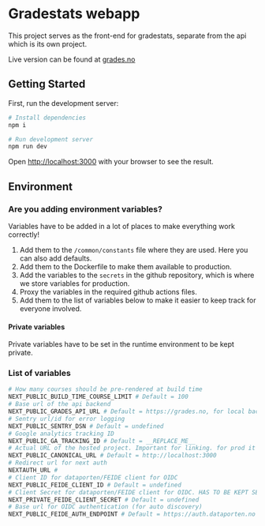 # Gradestats webapp

This project serves as the front-end for gradestats, separate from the api which is its own project.

Live version can be found at [grades.no](https://grades.no)

## Getting Started

First, run the development server:

```bash
# Install dependencies
npm i

# Run development server
npm run dev
```

Open [http://localhost:3000](http://localhost:3000) with your browser to see the result.

## Environment

### Are you adding environment variables?

Variables have to be added in a lot of places to make everything work correctly!

1. Add them to the `/common/constants` file where they are used. Here you can also add defaults.
2. Add them to the Dockerfile to make them available to production.
3. Add the variables to the `secrets` in the github repository, which is where we store variables for production.
4. Proxy the variables in the required github actions files.
5. Add them to the list of variables below to make it easier to keep track for everyone involved.

#### Private variables

Private variables have to be set in the runtime environment to be kept private.

### List of variables

```bash
# How many courses should be pre-rendered at build time
NEXT_PUBLIC_BUILD_TIME_COURSE_LIMIT # Default = 100
# Base url of the api backend
NEXT_PUBLIC_GRADES_API_URL # Default = https://grades.no, for local backend it should be 'http://localhost:8000'
# Sentry url/id for error logging
NEXT_PUBLIC_SENTRY_DSN # Default = undefined
# Google analytics tracking ID
NEXT_PUBLIC_GA_TRACKING_ID # Default = __REPLACE_ME__
# Actual URL of the hosted project. Important for linking. for prod it should be https://grades.no
NEXT_PUBLIC_CANONICAL_URL # Default = http://localhost:3000
# Redirect url for next auth
NEXTAUTH_URL #
# Client ID for dataporten/FEIDE client for OIDC
NEXT_PUBLIC_FEIDE_CLIENT_ID # Default = undefined
# Client Secret for dataporten/FEIDE client for OIDC. HAS TO BE KEPT SECRET
NEXT_PRIVATE_FEIDE_CLIENT_SECRET # Default = undefined
# Base url for OIDC authentication (for auto discovery)
NEXT_PUBLIC_FEIDE_AUTH_ENDPOINT # Default = https://auth.dataporten.no
```
